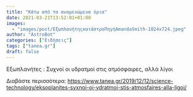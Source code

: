 ```yaml
---
title: "Κάτω από τα αναμενώμενα όρια"
date: 2021-03-21T13:52:01+01:00
images:
  - "images/post/ΕξωπλανήτηςκαιάστροΠηγήAmandaSmith-1024x724.jpeg"
author: "AstroBot"
categories: ["Ειδήσεις"]
tags: ["tanea.gr"]
draft: false
---
```


Εξωπλανήτες : Συχνοί οι υδρατμοί στις ατμόσφαιρες, αλλά λίγοι

Διαβάστε περισσότερα: https://www.tanea.gr/2019/12/12/science-technology/eksoplanites-syxnoi-oi-ydratmoi-stis-atmosfaires-alla-ligoi/
